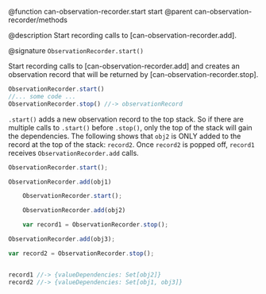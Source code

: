 @function can-observation-recorder.start start
@parent can-observation-recorder/methods

@description Start recording calls to [can-observation-recorder.add].

@signature `ObservationRecorder.start()`

Start recording calls to [can-observation-recorder.add] and creates an
observation record that will be returned by [can-observation-recorder.stop].

```js
ObservationRecorder.start()
//... some code ...
ObservationRecorder.stop() //-> observationRecord
```

`.start()` adds a new observation record to the top stack.  So if there are multiple calls to
`.start()` before `.stop()`, only the top of the stack will gain the dependencies. The following shows that
`obj2` is ONLY added to the record at the top of the stack: `record2`.  Once `record2` is popped off,
`record1` receives `ObservationRecorder.add` calls.

```js
ObservationRecorder.start();

ObservationRecorder.add(obj1)

    ObservationRecorder.start();

    ObservationRecorder.add(obj2)

    var record1 = ObservationRecorder.stop();

ObservationRecorder.add(obj3);

var record2 = ObservationRecorder.stop();


record1 //-> {valueDependencies: Set[obj2]}
record2 //-> {valueDependencies: Set[obj1, obj3]}
```
